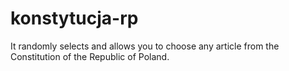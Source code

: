 # konstytucja-rp
It randomly selects and allows you to choose any article from the Constitution of the Republic of Poland.
